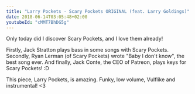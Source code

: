 ```yaml
---
title: "Larry Pockets - Scary Pockets ORIGINAL (feat. Larry Goldings)"
date: 2018-06-14T03:05:48+02:00
youtubeId: "cMMT7BhDG5g"
---
```


Only today did I discover Scary Pockets, and I love them already!

Firstly, Jack Stratton plays bass in some songs with Scary Pockets. Secondly,
Ryan Lerman (of Scary Pockets) wrote "Baby I don't know", the best song ever.
And finally, Jack Conte, the CEO of Patreon, plays keys for Scary Pockets! :D

This piece, Larry Pockets, is amazing. Funky, low volume, Vulflike and instrumental! <3
